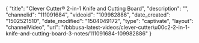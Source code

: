 {
    "title": "Clever Cutter&reg; 2-in-1 Knife and Cutting Board",
    "description": "",
    "channelid": "111091684",
    "videoid": "109982886",
    "date_created": "1502521510",
    "date_modified": "1504049172",
    "type": "captivate",
    "layout": "channelVideo",
    "url": "\/bbbusa-latest-videos\/clever-cutter\u00c2-2-in-1-knife-and-cutting-board-3-notes\/111091684-109982886"
}